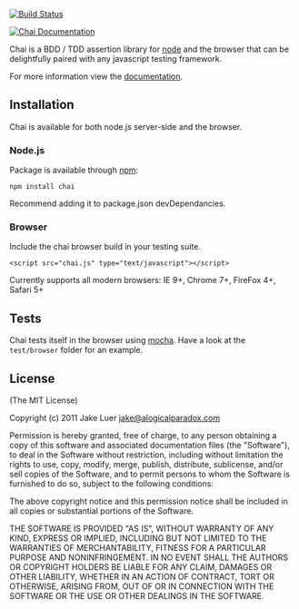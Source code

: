 [![Build Status](https://secure.travis-ci.org/logicalparadox/chai.png)](http://travis-ci.org/logicalparadox/chai)

[![Chai Documentation](https://github.com/logicalparadox/chai/raw/master/docs/template/assets/img/chai-logo.png)](http://chaijs.com)

Chai is a BDD / TDD assertion library for [node](http://nodejs.org) and the browser that
can be delightfully paired with any javascript testing framework.

For more information view the [documentation](http://chaijs.com).

## Installation

Chai is available for both node.js server-side and the browser.

### Node.js

Package is available through [npm](http://npmjs.org):

    npm install chai

Recommend adding it to package.json devDependancies.

### Browser

Include the chai browser build in your testing suite.

    <script src="chai.js" type="text/javascript"></script>

Currently supports all modern browsers: IE 9+, Chrome 7+, FireFox 4+, Safari 5+

## Tests 

Chai tests itself in the browser using [mocha](https://github.com/visionmedia/mocha).
Have a look at the `test/browser` folder for an example.

## License

(The MIT License)

Copyright (c) 2011 Jake Luer <jake@alogicalparadox.com>

Permission is hereby granted, free of charge, to any person obtaining a copy
of this software and associated documentation files (the "Software"), to deal
in the Software without restriction, including without limitation the rights
to use, copy, modify, merge, publish, distribute, sublicense, and/or sell
copies of the Software, and to permit persons to whom the Software is
furnished to do so, subject to the following conditions:

The above copyright notice and this permission notice shall be included in
all copies or substantial portions of the Software.

THE SOFTWARE IS PROVIDED "AS IS", WITHOUT WARRANTY OF ANY KIND, EXPRESS OR
IMPLIED, INCLUDING BUT NOT LIMITED TO THE WARRANTIES OF MERCHANTABILITY,
FITNESS FOR A PARTICULAR PURPOSE AND NONINFRINGEMENT. IN NO EVENT SHALL THE
AUTHORS OR COPYRIGHT HOLDERS BE LIABLE FOR ANY CLAIM, DAMAGES OR OTHER
LIABILITY, WHETHER IN AN ACTION OF CONTRACT, TORT OR OTHERWISE, ARISING FROM,
OUT OF OR IN CONNECTION WITH THE SOFTWARE OR THE USE OR OTHER DEALINGS IN
THE SOFTWARE.

